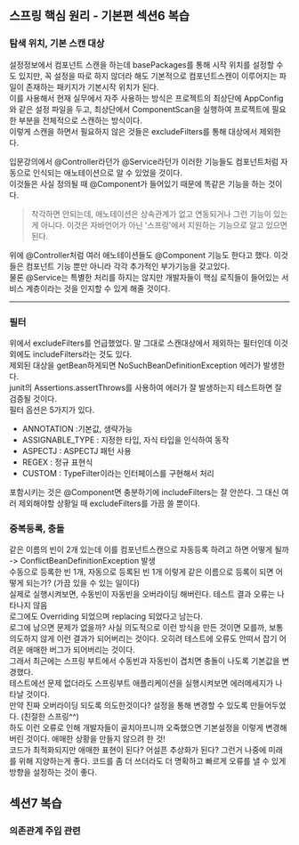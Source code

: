 ## 스프링 핵심 원리 - 기본편 섹션6 복습  
### 탐색 위치, 기본 스캔 대상
설정정보에서 컴포넌트 스캔을 하는데 basePackages를 통해 시작 위치를 설정할 수도 있지만, 꼭 설정을 따로 하지 않더라 해도 기본적으로 컴포넌트스캔이 이루어지는 파일이 존재하는 패키지가 기본시작 위치가 된다.  
이를 사용해서 현재 실무에서 자주 사용하는 방식은 프로젝트의 최상단에 AppConfig와 같은 설정 파일을 두고, 최상단에서 ComponentScan을 실행하여 프로젝트에 필요한 부분을 전체적으로 스캔하는 방식이다.  
이렇게 스캔을 하면서 필요하지 않은 것들은 excludeFilters를 통해 대상에서 제외한다.  

입문강의에서 @Controller라던가 @Service라던가 이러한 기능들도 컴포넌트처럼 자동으로 인식되는 애노테이션으로 알 수 있었을 것이다.  
이것들은 사실 정의될 때 @Component가 들어있기 때문에 똑같은 기능을 하는 것이다.  
> 착각하면 안되는데, 애노테이션은 상속관계가 없고 연동되거나 그런 기능이 있는게 아니다. 이것은 자바언어가 아닌 '스프링'에서 지원하는 기능으로 알고 있으면 된다.  

위에 @Controller처럼 여러 애노테이션들도 @Component 기능도 한다고 했다. 이것들은 컴포넌트 기능 뿐만 아니라 각각 추가적인 부가기능을 갖고있다.  
물론 @Service는 특별한 처리를 하지는 않지만 개발자들이 핵심 로직들이 들어있는 서비스 계층이라는 것을 인지할 수 있게 해줄 것이다.  
<hr>  

### 필터  
위에서 excludeFilters를 언급했었다. 말 그대로 스캔대상에서 제외하는 필터인데 이것 외에도 includeFilters라는 것도 있다.  
제외된 대상을 getBean하게되면 NoSuchBeanDefinitionException 에러가 발생한다.  
junit의 Assertions.assertThrows를 사용하여 에러가 잘 발생하는지 테스트하면 잘 검증될 것이다.  
필터 옵션은 5가지가 있다.  
- ANNOTATION :기본값, 생략가능  
- ASSIGNABLE_TYPE : 지정한 타입, 자식 타입을 인식하여 동작  
- ASPECTJ : ASPECTJ 패턴 사용  
- REGEX : 정규 표현식  
- CUSTOM : TypeFilter이라는 인터페이스를 구현해서 처리  

포함시키는 것은 @Component면 충분하기에 includeFilters는 잘 안쓴다. 그 대신 여러 제외해야할 상황일 때 excludeFilters를 가끔 쓸 뿐이다.  

### 중복등록, 충돌  
같은 이름의 빈이 2개 있는데 이를 컴포넌트스캔으로 자동등록 하려고 하면 어떻게 될까 -> ConflictBeanDefinitionException 발생  
수동으로 등록한 빈 1개, 자동으로 등록된 빈 1개 이렇게 같은 이름으로 등록이 되면 어떻게 되는가? (가끔 있을 수 있는 일이다)  
실제로 실행시켜보면, 수동빈이 자동빈을 오버라이딩 해버린다. 테스트 결과 오류는 나타나지 않음  
로그에도 Overriding 되었으며 replacing 되었다고 남는다.  
로그에 남으면 문제가 없을까? 사실 의도적으로 이런 방식을 만든 것이면 모를까, 보통 의도하지 않게 이런 결과가 되어버리는 것이다. 오히려 테스트에 오류도 안떠서 잡기 어려운 애매한 버그가 되어버리는 것이다.  
그래서 최근에는 스프링 부트에서 수동빈과 자동빈이 겹치면 충돌이 나도록 기본값을 변경했다.  
테스트에선 문제 없더라도 스프링부트 애플리케이션을 실행시켜보면 에러메세지가 나타날 것이다.  
만약 진짜 오버라이딩 되도록 의도한것이다? 설정을 통해 변경할 수 있도록 만들어두었다. (친절한 스프링^^)  
하도 이런 오류로 인해 개발자들이 골치아프니까 오죽했으면 기본설정을 이렇게 변경해버린 것이다. 애매한 상황을 만들지 않으려 한 것!  
코드가 최적화되지만 애매한 표현이 된다? 어설픈 추상화가 된다? 그런거 나중에 미래를 위해 지양하는게 좋다. 코드를 좀 더 쓰더라도 더 명확하고 빠르게 오류를 낼 수 있게 방향을 설정하는 것이 좋다.  

## 섹션7 복습  
### 의존관계 주입 관련  
